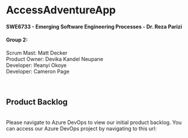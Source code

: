 # **AccessAdventureApp**
#### SWE6733 - Emerging Software Engineering Processes - Dr. Reza Parizi

#### **Group 2:**
Scrum Mast: Matt Decker  
Product Owner: Devika Kandel Neupane    
Developer: Ifeanyi Okoye   
Developer: Cameron Page  
<br>
<br>
## Product Backlog
<br>
Please navigate to Azure DevOps to view our initial product backlog. You can access our Azure DevOps project by navigating to this url:  
